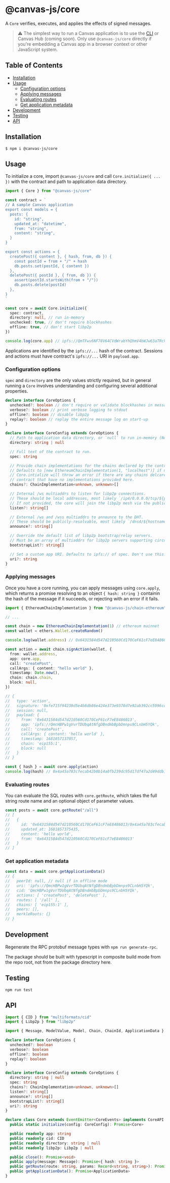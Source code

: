 # @canvas-js/core

A `Core` verifies, executes, and applies the effects of signed messages.

> ⚠️ The simplest way to run a Canvas application is to use the [CLI](https://github.com/canvasxyz/canvas/tree/main/packages/cli) or Canvas Hub (coming soon). Only use `@canvas-js/core` directly if you're embedding a Canvas app in a browser context or other JavaScript system.

## Table of Contents

- [Installation](#installation)
- [Usage](#usage)
  - [Configuration options](#configuration-options)
  - [Applying messages](#applying-messages)
  - [Evaluating routes](#evaluating-routes)
  - [Get application metadata](#get-application-metadata)
- [Development](#development)
- [Testing](#testing)
- [API](#api)

## Installation

```
$ npm i @canvas-js/core
```

## Usage

To initialize a core, import `@canvas-js/core` and call `Core.initialize({ ... })` with the contract and path to application data directory.

```ts
import { Core } from "@canvas-js/core"

const contract = `
// A sample Canvas application
export const models = {
  posts: {
    id: "string",
    updated_at: "datetime",
    from: "string",
    content: "string",
  }
}

export const actions = {
  createPost({ content }, { hash, from, db }) {
    const postId = from + "/" + hash
    db.posts.set(postId, { content })
  },
  deletePost({ postId }, { from, db }) {
    assert(postId.startsWith(from + "/"))
    db.posts.delete(postId)
  },
}
`

const core = await Core.initialize({
  spec: contract,
  directory: null, // run in-memory
  unchecked: true, // don't require blockhashes
  offline: true, // don't start libp2p
})

console.log(core.app) // ipfs://QmTFwv6NF78V64CVdWrabYhQhmV4bWJw63aTRcVhvBAU2u
```

Applications are identified by the `ipfs://...` hash of the contract. Sessions and actions must have contract's `ipfs://...` URI in `payload.app`.

### Configuration options

`spec` and `directory` are the only values strictly required, but in general running a `Core` involves understanding and configuring several additional properties.

```ts
declare interface CoreOptions {
  unchecked?: boolean // don't require or validate blockhashes in messages
  verbose?: boolean // print verbose logging to stdout
  offline?: boolean // disable libp2p
  replay?: boolean // replay the entire message log on start-up
}

declare interface CoreConfig extends CoreOptions {
  // Path to application data directory, or `null` to run in-memory (NodeJS only)
  directory: string | null

  // Full text of the contract to run.
  spec: string

  // Provide chain implementations for the chains declared by the contract.
  // Defaults to [new EthereumChainImplementation(1, "localhost")] if not provided.
  // Core.intialize will throw an error if there are any chains delcared by the
  // contract that have no implementations provided here.
  chains?: ChainImplementation<unknown, unknown>[]

  // Internal /ws multiaddrs to listen for libp2p connections.
  // These should be local addresses, most likely `/ip4/0.0.0.0/tcp/${port}/ws`.
  // If not provided, the core will join the libp2p mesh via the public relay servers.
  listen?: string[]

  // External /ws and /wss multiaddrs to announce to the DHT.
  // These should be publicly-resolvable, most likely `/dns4/${hostname}/tcp/${port}/wss`.
  announce?: string[]

  // Override the default list of libp2p bootstrap/relay servers.
  // Must be an array of multiaddrs for libp2p servers supporting circuit-relay v2.
  bootstrapList?: string[]

  // Set a custom app URI. Defaults to ipfs:// of spec. Don't use this!
  uri?: string
}
```

### Applying messages

Once you have a core running, you can apply messages using `core.apply`, which returns a promise resolving to an object `{ hash: string }` containin the hash of the message if it succeeds, or rejecting with an error if it fails.

```ts
import { EthereumChainImplementation } from "@canvas-js/chain-ethereum"

// ...

const chain = new EthereumChainImplementation(1) // ethereum mainnet
const wallet = ethers.Wallet.createRandom()

console.log(wallet.address) // 0x6431584d547d210560Cd170CeF61cF7eE8486013

const action = await chain.signAction(wallet, {
  from: wallet.address,
  app: core.app,
  call: "createPost",
  callArgs: { content: "hello world" },
  timestamp: Date.now(),
  chain: chain.chain,
  block: null,
})

// {
//   type: 'action',
//   signature: '0xfe715f94239d5e4b8db86e424e373e9378d7e92ab392cc5996cddbebf2860eda4b0625f7be6de551ec9563b361809ae8fd6af5711c882b2c86323052d10675031c',
//   session: null,
//   payload: {
//     from: '0x6431584d547d210560Cd170CeF61cF7eE8486013',
//     app: 'ipfs://QmcHBPw1gVvrTDUbqAtNfgDBndmbBpbDmnps9CLnbH5YQk',
//     call: 'createPost',
//     callArgs: { content: 'hello world' },
//     timestamp: 1681857137057,
//     chain: 'eip155:1',
//     block: null
//   }
// }

const { hash } = await core.apply(action)
console.log(hash) // 0x4a45a783cfecab42b0b14a0fb239dc95d17df47a2d49ddb1259d431519a45c48
```

### Evaluating routes

You can evaluate the SQL routes with `core.getRoute`, which takes the full string route name and an optional object of parameter values.

```ts
const posts = await core.getRoute("/all")
// [
//   {
//     id: '0x6431584d547d210560Cd170CeF61cF7eE8486013/0x4a45a783cfecab42b0b14a0fb239dc95d17df47a2d49ddb1259d431519a45c48',
//     updated_at: 1681857375435,
//     content: 'hello world',
//     from: '0x6431584d547d210560Cd170CeF61cF7eE8486013'
//   }
// ]
```

### Get application metadata

```ts
const data = await core.getApplicationData()
// {
//   peerId: null, // null if in offline mode
//   uri: 'ipfs://QmcHBPw1gVvrTDUbqAtNfgDBndmbBpbDmnps9CLnbH5YQk',
//   cid: 'QmcHBPw1gVvrTDUbqAtNfgDBndmbBpbDmnps9CLnbH5YQk',
//   actions: [ 'createPost', 'deletePost' ],
//   routes: [ '/all' ],
//   chains: [ 'eip155:1' ],
//   peers: [],
//   merkleRoots: {}
// }
```

## Development

Regenerate the RPC protobuf message types with `npm run generate-rpc`.

The package should be built with typescript in composite build mode from the repo root, not from the package directory here.

## Testing

```
npm run test
```

## API

```typescript
import { CID } from "multiformats/cid"
import { Libp2p } from "libp2p"

import { Message, ModelValue, Model, Chain, ChainId, ApplicationData } from "@canvas-js/interfaces"

declare interface CoreOptions {
  unchecked?: boolean
  verbose?: boolean
  offline?: boolean
  replay?: boolean
}

declare interface CoreConfig extends CoreOptions {
  directory: string | null
  spec: string
  chains?: ChainImplementation<unknown, unknown>[]
  listen?: string[]
  announce?: string[]
  bootstrapList?: string[]
  uri?: string
}

declare class Core extends EventEmitter<CoreEvents> implements CoreAPI {
  public static initialize(config: CoreConfig): Promise<Core>

  public readonly app: string
  public readonly cid: CID
  public readonly directory: string | null
  public readonly libp2p: Libp2p | null

  public close(): Promise<void>
  public apply(message: Message): Promise<{ hash: string }>
  public getRoute(route: string, params: Record<string, string>): Promise<Record<string, ModelValue>[]>
  public getApplicationData(): Promise<ApplicationData>
}
```
